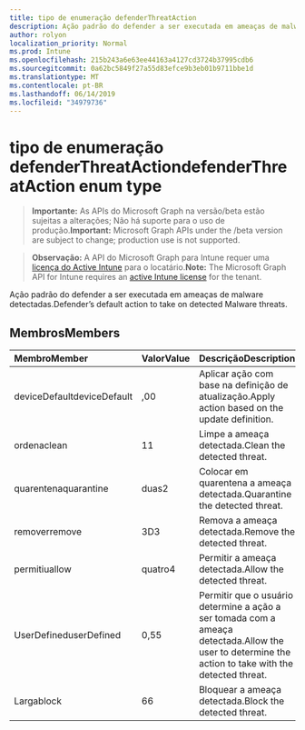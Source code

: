 ```yaml
---
title: tipo de enumeração defenderThreatAction
description: Ação padrão do defender a ser executada em ameaças de malware detectadas.
author: rolyon
localization_priority: Normal
ms.prod: Intune
ms.openlocfilehash: 215b243a6e63ee44163a4127cd3724b37995cdb6
ms.sourcegitcommit: 0a62bc5849f27a55d83efce9b3eb01b9711bbe1d
ms.translationtype: MT
ms.contentlocale: pt-BR
ms.lasthandoff: 06/14/2019
ms.locfileid: "34979736"
---
```

# <a name="defenderthreataction-enum-type"></a><span data-ttu-id="33294-103">tipo de enumeração defenderThreatAction</span><span class="sxs-lookup"><span data-stu-id="33294-103">defenderThreatAction enum type</span></span>

> <span data-ttu-id="33294-104">**Importante:** As APIs do Microsoft Graph na versão/beta estão sujeitas a alterações; Não há suporte para o uso de produção.</span><span class="sxs-lookup"><span data-stu-id="33294-104">**Important:** Microsoft Graph APIs under the /beta version are subject to change; production use is not supported.</span></span>

> <span data-ttu-id="33294-105">**Observação:** A API do Microsoft Graph para Intune requer uma [licença do Active Intune](https://go.microsoft.com/fwlink/?linkid=839381) para o locatário.</span><span class="sxs-lookup"><span data-stu-id="33294-105">**Note:** The Microsoft Graph API for Intune requires an [active Intune license](https://go.microsoft.com/fwlink/?linkid=839381) for the tenant.</span></span>

<span data-ttu-id="33294-106">Ação padrão do defender a ser executada em ameaças de malware detectadas.</span><span class="sxs-lookup"><span data-stu-id="33294-106">Defender’s default action to take on detected Malware threats.</span></span>

## <a name="members"></a><span data-ttu-id="33294-107">Membros</span><span class="sxs-lookup"><span data-stu-id="33294-107">Members</span></span>
|<span data-ttu-id="33294-108">Membro</span><span class="sxs-lookup"><span data-stu-id="33294-108">Member</span></span>|<span data-ttu-id="33294-109">Valor</span><span class="sxs-lookup"><span data-stu-id="33294-109">Value</span></span>|<span data-ttu-id="33294-110">Descrição</span><span class="sxs-lookup"><span data-stu-id="33294-110">Description</span></span>|
|:---|:---|:---|
|<span data-ttu-id="33294-111">deviceDefault</span><span class="sxs-lookup"><span data-stu-id="33294-111">deviceDefault</span></span>|<span data-ttu-id="33294-112">,0</span><span class="sxs-lookup"><span data-stu-id="33294-112">0</span></span>|<span data-ttu-id="33294-113">Aplicar ação com base na definição de atualização.</span><span class="sxs-lookup"><span data-stu-id="33294-113">Apply action based on the update definition.</span></span>|
|<span data-ttu-id="33294-114">ordena</span><span class="sxs-lookup"><span data-stu-id="33294-114">clean</span></span>|<span data-ttu-id="33294-115">1</span><span class="sxs-lookup"><span data-stu-id="33294-115">1</span></span>|<span data-ttu-id="33294-116">Limpe a ameaça detectada.</span><span class="sxs-lookup"><span data-stu-id="33294-116">Clean the detected threat.</span></span>|
|<span data-ttu-id="33294-117">quarentena</span><span class="sxs-lookup"><span data-stu-id="33294-117">quarantine</span></span>|<span data-ttu-id="33294-118">duas</span><span class="sxs-lookup"><span data-stu-id="33294-118">2</span></span>|<span data-ttu-id="33294-119">Colocar em quarentena a ameaça detectada.</span><span class="sxs-lookup"><span data-stu-id="33294-119">Quarantine the detected threat.</span></span>|
|<span data-ttu-id="33294-120">remover</span><span class="sxs-lookup"><span data-stu-id="33294-120">remove</span></span>|<span data-ttu-id="33294-121">3D</span><span class="sxs-lookup"><span data-stu-id="33294-121">3</span></span>|<span data-ttu-id="33294-122">Remova a ameaça detectada.</span><span class="sxs-lookup"><span data-stu-id="33294-122">Remove the detected threat.</span></span>|
|<span data-ttu-id="33294-123">permitiu</span><span class="sxs-lookup"><span data-stu-id="33294-123">allow</span></span>|<span data-ttu-id="33294-124">quatro</span><span class="sxs-lookup"><span data-stu-id="33294-124">4</span></span>|<span data-ttu-id="33294-125">Permitir a ameaça detectada.</span><span class="sxs-lookup"><span data-stu-id="33294-125">Allow the detected threat.</span></span>|
|<span data-ttu-id="33294-126">UserDefined</span><span class="sxs-lookup"><span data-stu-id="33294-126">userDefined</span></span>|<span data-ttu-id="33294-127">0,5</span><span class="sxs-lookup"><span data-stu-id="33294-127">5</span></span>|<span data-ttu-id="33294-128">Permitir que o usuário determine a ação a ser tomada com a ameaça detectada.</span><span class="sxs-lookup"><span data-stu-id="33294-128">Allow the user to determine the action to take with the detected threat.</span></span>|
|<span data-ttu-id="33294-129">Larga</span><span class="sxs-lookup"><span data-stu-id="33294-129">block</span></span>|<span data-ttu-id="33294-130">6</span><span class="sxs-lookup"><span data-stu-id="33294-130">6</span></span>|<span data-ttu-id="33294-131">Bloquear a ameaça detectada.</span><span class="sxs-lookup"><span data-stu-id="33294-131">Block the detected threat.</span></span>|





